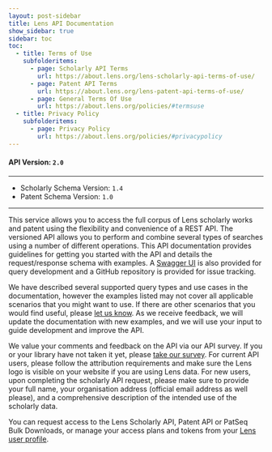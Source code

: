 ```yaml
---
layout: post-sidebar
title: Lens API Documentation
show_sidebar: true
sidebar: toc
toc:
  - title: Terms of Use 
    subfolderitems:
      - page: Scholarly API Terms
        url: https://about.lens.org/lens-scholarly-api-terms-of-use/
      - page: Patent API Terms
        url: https://about.lens.org/lens-patent-api-terms-of-use/
      - page: General Terms Of Use
        url: https://about.lens.org/policies/#termsuse
  - title: Privacy Policy
    subfolderitems:
      - page: Privacy Policy
        url: https://about.lens.org/policies/#privacypolicy
---
```


#### API Version: `2.0`
---

* Scholarly Schema Version: `1.4`
* Patent Schema Version: `1.0`

---

This service allows you to access the full corpus of Lens scholarly works and patent using the flexibility and convenience of a REST API. The versioned API allows you to perform and combine several types of searches using a number of different operations. This API documentation provides guidelines for getting you started with the API and details the request/response schema with examples. A [Swagger UI] is also provided for query development and a GitHub repository is provided for issue tracking.

We have described several supported query types and use cases in the documentation, however the examples listed may not cover all applicable scenarios that you might want to use. If there are other scenarios that you would find useful, please [let us know](https://www.lens.org/lens/feedback?returnTo=https:/). As we receive feedback, we will update the documentation with new examples, and we will use your input to guide development and improve the API.

We value your comments and feedback on the API via our API survey. If you or your library have not taken it yet, please [take our survey](https://lensorg.typeform.com/to/QM6aMm). For current API users, please follow the attribution requirements and make sure the Lens logo is visible on your website if you are using Lens data. For new users, upon completing the scholarly API request, please make sure to provide your full name, your organisation address (official email address as well please), and a comprehensive description of the intended use of the scholarly data.

You can request access to the Lens Scholarly API, Patent API or PatSeq Bulk Downloads, or manage your access plans and tokens from your [Lens user profile](https://www.lens.org/lens/user/subscriptions).

<!--

#### Terms of Use
* Read the Lens Scholarly API terms of use [here](https://about.lens.org/lens-scholarly-api-terms-of-use/).
* Read the Lens Patent API terms of use [here](https://about.lens.org/lens-patent-api-terms-of-use/).
* Read our gernearl terms of use [here](https://about.lens.org/policies/#termsuse).

#### Privacy Policy
* Read our privacy policy [here](https://about.lens.org/policies/#privacypolicy).

-->

[//]: # (Reference Links)
[Swagger UI]: <https://api.lens.org/swagger-ui.html>
